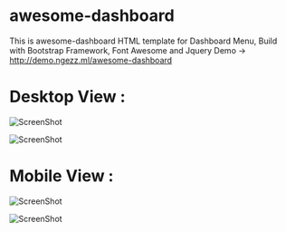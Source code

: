 # awesome-dashboard
This is awesome-dashboard HTML template for Dashboard Menu, Build with Bootstrap Framework, Font Awesome and Jquery
Demo -> http://demo.ngezz.ml/awesome-dashboard

# Desktop View : 
![ScreenShot](https://erikodionyblog.files.wordpress.com/2016/09/sketch-2.png?raw=true "SS-Desktop-1")

![ScreenShot](https://erikodionyblog.files.wordpress.com/2016/09/sketch-1.png?raw=true "SS-Desktop-2")


# Mobile View : 
![ScreenShot](https://erikodionyblog.files.wordpress.com/2016/09/sketch-3.png?w=500&h=581 "SS-Mobile-1")

![ScreenShot](https://erikodionyblog.files.wordpress.com/2016/09/sketch-4.png?w=500&h=581 "SS-Mobile-2")
